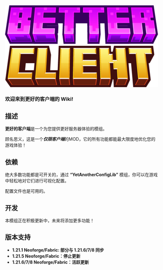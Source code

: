 ![title.png](https://github.com/pynickle/Better-Client/blob/master/title.png?raw=true)

### 欢迎来到更好的客户端的 Wiki!

## 描述

**更好的客户端**是一个为您提供更好服务器体验的模组。

顾名思义，这是一个***仅限客户端***的MOD，它的所有功能都能最大限度地优化您的游戏体验！

## 依赖

绝大多数功能都是可开关的，通过 **“YetAnotherConfigLib”** 模组，你可以在游戏中轻松地对它们进行可视化配置。

配置文件也是可用的。

## 开发

本模组正在积极更新中，未来将添加更多功能！

## 版本支持

* **1.21.1 Neoforge/Fabric: 部分与 1.21.6/7/8 同步**
* **1.21.5 Neoforge/Fabric：停止更新**
* **1.21.6/7/8 Neoforge/Fabric：活跃更新**
